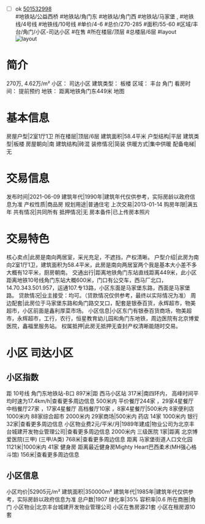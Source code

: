 - [ ] ok [501532998](https://bj.5i5j.com/ershoufang/501532998.html)  
 #地铁站/公益西桥 #地铁站/角门东 #地铁站/角门西 #地铁站/马家堡 ,  #地铁线/4号线 #地铁线/10号线
#单价/4-6 #总价/270-285 #面积/55-60   #区域/丰台/角门/小区-司达小区 #在售 #所在楼层/顶层 #总楼层/6层 #layout 
![layout](http://image2a.5i5j.com/bdir/layout/f9b00d6ff5334981a81bd1d49eb7daf8.jpg_P5.jpg) 
# 简介 
 270万,  4.62万/m² 
小区： 司达小区
建筑类型： 板楼
区域： 丰台 角门
看房时间： 提前预约
地铁： 距离地铁角门东449米 地图
# 基本信息 
 房屋户型|2室1厅1卫
所在楼层|顶层/6层
建筑面积|58.4平米
户型结构|平层
建筑类型|板楼
房屋朝向|南
建筑结构|砖混
装修情况|简装
供暖方式|集中供暖
配备电梯|无
# 交易信息 
 发布时间|2021-06-09
建筑年代|1990年|建筑年代仅供参考，实际房龄以政府信息为准
产权性质|商品房
规划用途|普通住宅
上次交易|2013-01-14
购房年限|满五年
共有情况|共同所有
抵押情况|无
房本备件|已上传房本照片
# 交易特色 
 核心卖点|此房是南向两居室，采光充足，不遮挡，产权清晰。
户型介绍|此房为南向2室1厅1卫，建筑面积为58.4平米，此房是南向两居室两个我是基本大小差不多大概有12平米，厨房朝南。
交通出行|距离地铁角门东站直线距离449米，此小区距离地铁10号线角门东站大概600米，门口有公交车，西马厂北口，14.70.343.501.957，运通107.专13路，小区东面是马家堡东路，西面是马家堡路。
贷款情况|业主接受：均可。（贷款情况仅供参考，最终以实际情况为准）
周边配套|此房位于马家堡东路和角门路交叉口，配套是银泰百货，永辉超市，物美超市，小区前面是鑫利厚菜市场。
小区信息|小区东门有银泰百货商场，物美超市，永辉超市，工行，农行，恒星教育幼儿园和角门东地铁，周边医院有北京博爱医院，鑫福里服务站。
权属抵押|此房无抵押无查封产权清晰能随时交易。
# 小区 司达小区
## 小区指数 
 距 10号线 角门东地铁站-B口 897米|距 西马小区站 317米|南四环内， 高峰时间平均时速为17.4km/h|查看更多周边信息
500米内 平价餐厅244家 ，29家4星餐厅
中档餐厅27家 ，17家4星餐厅
高档餐厅10家 ，8家4星餐厅|500米内 8家便利店
1000米内 88家综合超市
2000米内 29家商场|500米内 药店 14家
1000米内 银行 32家|查看更多周边信息
小区物业费2元/平米/月|1989年建成|物业公司为北京丰台城建开发物业管理公司|查看更多周边信息
2000米内 三级医院 1家|距离 北京博爱医院(三甲) (三甲/A类) 768米|查看更多周边信息
距离 马家堡街道人口文化园 1121米|1000米内 41家 健身房
距离最近健身房Mighty Heart巴西柔术(MH强心格斗馆) 156米|查看更多周边信息
## 小区信息 
 小区均价|52905元/m²
建筑面积|350000m²
建筑年代|1985年|建筑年代仅供参考，实际房龄以政府信息为准
总户数|1907
绿化率|35%
容积率|0.6
所在商圈|角门
小区物业|北京丰台城建开发物业管理公司
小区在售房源21套
小区在租房源10套
